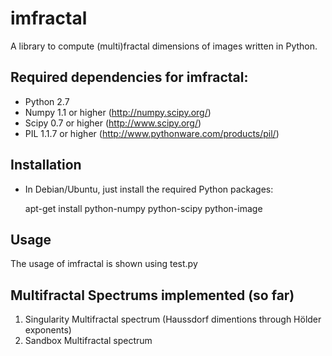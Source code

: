 imfractal
=======

A library to compute (multi)fractal dimensions of images written in Python.

## Required dependencies for imfractal:

* Python 2.7
* Numpy 1.1 or higher       (http://numpy.scipy.org/)   
* Scipy 0.7 or higher       (http://www.scipy.org/)
* PIL 1.1.7 or higher       (http://www.pythonware.com/products/pil/)

## Installation

* In Debian/Ubuntu, just install the required Python packages:


    apt-get install python-numpy python-scipy python-image 

## Usage

The usage of imfractal is shown using test.py

## Multifractal Spectrums implemented (so far)

1. Singularity Multifractal spectrum (Haussdorf dimentions through Hölder exponents)
2. Sandbox Multifractal spectrum
